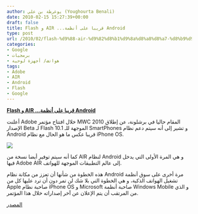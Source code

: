 ```yaml
---
author: يوغرطة بن علي (Youghourta Benali)
date: 2010-02-15 15:27:39+00:00
draft: false
title: Flash و AIR ...قريبا على أنظمة Android
type: post
url: /2010/02/flash-%d9%88-air-%d9%82%d8%b1%d9%8a%d8%a8%d8%a7-%d8%b9%d9%84%d9%89-%d8%a3%d9%86%d8%b8%d9%85%d8%a9-android/
categories:
- Google
- برمجيات
- هواتف/ أجهزة لوحية
tags:
- Adobe
- AIR
- Android
- Flash
- Google
---
```


[**Flash و AIR ...قريبا على أنظمة Android**](https://www.it-scoop.com/2010/02/flash-%d9%88-air-%d9%82%d8%b1%d9%8a%d8%a8%d8%a7-%d8%b9%d9%84%d9%89-%d8%a3%d9%86%d8%b8%d9%85%d8%a9-android/)


أعلنت Adobe خلال افتتاح مؤتمر MWC 2010 المقام حاليا في برشلونة، عن إطلاق الإصدار Beta لـ Flash 10.1 الموجهة للـ SmartPhones و تشير إلى أنه سيتم دعم نظام Android قريبا عكس ما هو الحال مع نظام iPhone OS.

[![](https://www.it-scoop.com/wp-content/uploads/2010/02/android_flash.jpg)
](https://www.it-scoop.com/2010/02/flash-%d9%88-air-%d9%82%d8%b1%d9%8a%d8%a8%d8%a7-%d8%b9%d9%84%d9%89-%d8%a3%d9%86%d8%b8%d9%85%d8%a9-android/)

كما أنه سيتم توفير أيضا نسخة من AIR لنظام Android و هي المرة الأولى التي يدخل فيها Adobe AIR إلى عالم التطبيقات الموجهة للهواتف.

هذه الخطوة من شأنها أن تعزز من مكانة نظام Android مرة أخرى على سوق أنظمة تشغيل الهواتف الذكية، و هي الخطوة التي بلا شك لن تمر دون أن ترد عليها كل من Apple صاحبة نظام iPhone OS و Microsoft صاحبة أنظمة Windows Mobile و الذي من المرتقب أن يتم الإعلان عن آخر إصداراته خلال هذا المؤتمر.

[المصدر](http://www.v3.co.uk/v3/news/2257867/adobe-reveals-air-smartphones)
